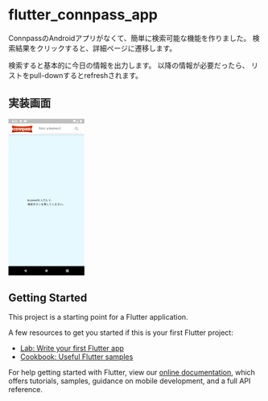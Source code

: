 # flutter_connpass_app

ConnpassのAndroidアプリがなくて、簡単に検索可能な機能を作りました。
検索結果をクリックすると、詳細ページに遷移します。

検索すると基本的に今日の情報を出力します。
以降の情報が必要だったら、
リストをpull-downするとrefreshされます。

## 実装画面

<img src="https://github.com/lhs7091/flutter_connpass_app/blob/master/assets/images/result.gif" width="30%"></img>

## Getting Started

This project is a starting point for a Flutter application.

A few resources to get you started if this is your first Flutter project:

- [Lab: Write your first Flutter app](https://flutter.dev/docs/get-started/codelab)
- [Cookbook: Useful Flutter samples](https://flutter.dev/docs/cookbook)

For help getting started with Flutter, view our
[online documentation](https://flutter.dev/docs), which offers tutorials,
samples, guidance on mobile development, and a full API reference.
